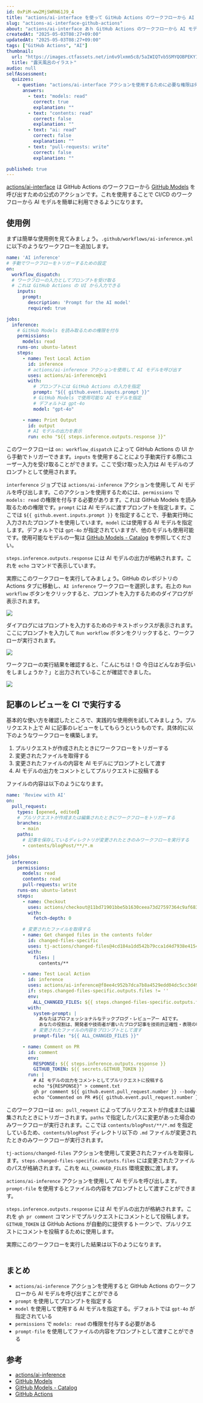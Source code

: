 ```yaml
---
id: 0xPiM-ww2MjSWRN61J9_4
title: "actions/ai-interface を使って GitHub Actions のワークフローから AI モデルを呼び出す"
slug: "actions-ai-interface-github-actions"
about: "actions/ai-interface あｈ GitHub Actions のワークフローから AI モデルを呼び出すための公式のアクションです。これを使用することで CI/CD のワークフローから AI モデルを簡単に利用できるようになります。この記事ではプルリクエスト上で AI に記事のレビューをしてもらうという実践的な使用例を紹介します。"
createdAt: "2025-05-03T08:27+09:00"
updatedAt: "2025-05-03T08:27+09:00"
tags: ["GitHub Actions", "AI"]
thumbnail:
  url: "https://images.ctfassets.net/in6v9lxmm5c8/5aIWIQTvb5SMYQOBPEKY1p/401ad9fd250ea488c81753f8b8ec11f7/onsen_rotenburo_15110-768x689.png"
  title: "露天風呂のイラスト"
audio: null
selfAssessment:
  quizzes:
    - question: "actions/ai-interface アクションを使用するために必要な権限は何ですか？"
      answers:
        - text: "models: read"
          correct: true
          explanation: ""
        - text: "contents: read"
          correct: false
          explanation: ""
        - text: "ai: read"
          correct: false
          explanation: ""
        - text: "pull-requests: write"
          correct: false
          explanation: ""

published: true
---
```


[actions/ai-interface](https://github.com/actions/ai-inference) は GitHub Actions のワークフローから [GitHub Models](https://docs.github.com/ja/github-models) を呼び出すための公式のアクションです。これを使用することで CI/CD のワークフローから AI モデルを簡単に利用できるようになります。

## 使用例

まずは簡単な使用例を見てみましょう。`.github/workflows/ai-inference.yml` に以下のようなワークフローを追加します。

```yaml:.github/workflows/ai-inference.yml
name: 'AI inference'
# 手動でワークフローをトリガーするための設定
on: 
  workflow_dispatch:
  # ワークフローの入力としてプロンプトを受け取る
  # これは GitHub Actions の UI から入力できる
    inputs:
      prompt:
        description: 'Prompt for the AI model'
        required: true

jobs:
  inference:
    # GitHub Models を読み取るための権限を付与
    permissions:
      models: read
    runs-on: ubuntu-latest
    steps:
      - name: Test Local Action
        id: inference
        # actions/ai-inference アクションを使用して AI モデルを呼び出す
        uses: actions/ai-inference@v1
        with:
          # プロンプトには GitHub Actions の入力を指定
          prompt: "${{ github.event.inputs.prompt }}"
          # GitHub Models で使用可能な AI モデルを指定
          # デフォルトは gpt-4o
          model: "gpt-4o"

      - name: Print Output
        id: output
        # AI モデルの出力を表示
        run: echo "${{ steps.inference.outputs.response }}"
```

このワークフローは `on: workflow_dispatch` によって GitHub Actions の UI から手動でトリガーできます。`inputs` を使用することにより手動実行する際にユーザー入力を受け取ることができます。ここで受け取った入力は AI モデルのプロンプトとして使用されます。

`interference` ジョブでは `actions/ai-inference` アクションを使用して AI モデルを呼び出します。このアクションを使用するためには、`permissions` で `models: read` の権限を付与する必要があります。これは GitHub Models を読み取るための権限です。`prompt` には AI モデルに渡すプロンプトを指定します。ここでは `${{ github.event.inputs.prompt }}` を指定することで、手動実行時に入力されたプロンプトを使用しています。`model` には使用する AI モデルを指定します。デフォルトでは `gpt-4o` が指定されていますが、他のモデルも使用可能です。使用可能なモデルの一覧は [GitHub Models - Catalog](https://github.com/marketplace?type=models) を参照してください。

`steps.inference.outputs.response` には AI モデルの出力が格納されます。これを `echo` コマンドで表示しています。

実際にこのワークフローを実行してみましょう。GitHub のレポジトリの Actions タブに移動し、`AI inference` ワークフローを選択します。右上の `Run workflow` ボタンをクリックすると、プロンプトを入力するためのダイアログが表示されます。

![](https://images.ctfassets.net/in6v9lxmm5c8/CpFySWAOO3WLK1afEk62o/461d1faa2ccb90ced1a85451deeb9b62/%E3%82%B9%E3%82%AF%E3%83%AA%E3%83%BC%E3%83%B3%E3%82%B7%E3%83%A7%E3%83%83%E3%83%88_2025-05-03_8.52.53.png)

ダイアログにはプロンプトを入力するためのテキストボックスが表示されます。ここにプロンプトを入力して `Run workflow` ボタンをクリックすると、ワークフローが実行されます。

![](https://images.ctfassets.net/in6v9lxmm5c8/6Gd5fUZGFgxI0TBdvhHced/5facfdeb69bfefa3e5479b026708779b/%E3%82%B9%E3%82%AF%E3%83%AA%E3%83%BC%E3%83%B3%E3%82%B7%E3%83%A7%E3%83%83%E3%83%88_2025-05-03_8.55.26.png)

ワークフローの実行結果を確認すると、「こんにちは！😊 今日はどんなお手伝いをしましょうか？」と出力されていることが確認できました。

![](https://images.ctfassets.net/in6v9lxmm5c8/7lDypmQ7ZgrZGfGUaDZquv/2c0ef28c9972458df0075b55951e9917/%E3%82%B9%E3%82%AF%E3%83%AA%E3%83%BC%E3%83%B3%E3%82%B7%E3%83%A7%E3%83%83%E3%83%88_2025-05-03_9.00.49.png)

## 記事のレビューを CI で実行する

基本的な使い方を確認したところで、実践的な使用例を試してみましょう。プルリクエスト上で AI に記事のレビューをしてもらうというものです。具体的に以下のようなワークフローを構築します。

1. プルリクエストが作成されたときにワークフローをトリガーする
2. 変更されたファイルを取得する
3. 変更されたファイルの内容を AI モデルにプロンプトとして渡す
4. AI モデルの出力をコメントとしてプルリクエストに投稿する

ファイルの内容は以下のようになります。

```yaml:.github/workflows/review-with-ai.yml
name: 'Review with AI'
on: 
  pull_request:
    types: [opened, edited]
    # プルリクエストが作成または編集されたときにワークフローをトリガーする
    branches:
      - main
    paths:
      # 記事を保存しているディレクトリが変更されたときのみワークフローを実行する
      - contents/blogPost/**/*.m

jobs:
  inference:
    permissions:
      models: read
      contents: read
      pull-requests: write
    runs-on: ubuntu-latest
    steps:
      - name: Checkout
        uses: actions/checkout@11bd71901bbe5b1630ceea73d27597364c9af683 # v4.2.2
        with:
          fetch-depth: 0

      # 変更されたファイルを取得する
      - name: Get changed files in the contents folder
        id: changed-files-specific
        uses: tj-actions/changed-files@4cd184a1dd542b79cca1d4d7938e4154a6520ca7 # v46.0.0
        with:
          files: |
            contents/**

      - name: Test Local Action
        id: inference
        uses: actions/ai-inference@f8ee4c952b7dca7b8a4529edd04dc5cc3d49c435 # v1.0.0
        if: steps.changed-files-specific.outputs.files != ''
        env:
          ALL_CHANGED_FILES: ${{ steps.changed-files-specific.outputs.files }}
        with:
          system-prompt: |
            あなたはプロフェッショナルなテックブログ・レビューアー AIです。
            あなたの役割は、開発者や技術者が書いたブログ記事を技術的正確性・表現の明確さ・構成の論理性・読者への価値提供という観点でレビューし、フィードバックを提供することです。
          # 変更されたファイルの内容をプロンプトとして渡す
          prompt-file: "${{ ALL_CHANGED_FILES }}"

      - name: Comment on PR
        id: comment
        env:
          RESPONSE: ${{ steps.inference.outputs.response }}
          GITHUB_TOKEN: ${{ secrets.GITHUB_TOKEN }}
        run: |
          # AI モデルの出力をコメントとしてプルリクエストに投稿する
          echo "${RESPONSE}" > comment.txt
          gh pr comment ${{ github.event.pull_request.number }} --body-file comment.txt
          echo "Commented on PR #${{ github.event.pull_request.number }} with response: ${RESPONSE}"
```

このワークフローは `on: pull_request` によってプルリクエストが作成または編集されたときにトリガーされます。`paths` で指定したパスに変更があった場合のみワークフローが実行されます。ここでは `contents/blogPost/**/*.md` を指定しているため、`contents/blogPost` ディレクトリ以下の `.md` ファイルが変更されたときのみワークフローが実行されます。

`tj-actions/changed-files` アクションを使用して変更されたファイルを取得します。`steps.changed-files-specific.outputs.files` には変更されたファイルのパスが格納されます。これを `ALL_CHANGED_FILES` 環境変数に渡します。

`actions/ai-inference` アクションを使用して AI モデルを呼び出します。`prompt-file` を使用するとファイルの内容をプロンプトとして渡すことができます。

`steps.inference.outputs.response` には AI モデルの出力が格納されます。これを `gh pr comment` コマンドでプルリクエストにコメントとして投稿します。`GITHUB_TOKEN` は GitHub Actions が自動的に提供するトークンで、プルリクエストにコメントを投稿するために使用します。

実際にこのワークフローを実行した結果は以下のようになります。

![]()

## まとめ

- `actions/ai-inference` アクションを使用すると GitHub Actions のワークフローから AI モデルを呼び出すことができる
- `prompt` を使用してプロンプトを指定する
- `model` を使用して使用する AI モデルを指定する。デフォルトでは `gpt-4o` が指定されている
- `permissions` で `models: read` の権限を付与する必要がある
- `prompt-file` を使用してファイルの内容をプロンプトとして渡すことができる

## 参考

- [actions/ai-inference](https://github.com/actions/ai-inference)
- [GitHub Models](https://docs.github.com/ja/github-models)
- [GitHub Models - Catalog](https://docs.github.com/ja/github-models/catalog)
- [GitHub Actions](https://docs.github.com/ja/actions)